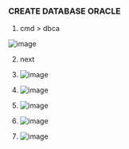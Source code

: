 ### CREATE DATABASE ORACLE

1. cmd > dbca

![image](https://user-images.githubusercontent.com/63473793/173826332-5684bb14-4dcc-44c1-804a-ed95c1a32f7f.png)

2. next 

3. ![image](https://user-images.githubusercontent.com/63473793/173826714-8b46728b-b2a5-4b40-a214-fafacfa1e618.png)

4. ![image](https://user-images.githubusercontent.com/63473793/173826939-482095df-1243-42c0-adcf-45a786f396d9.png)

5. ![image](https://user-images.githubusercontent.com/63473793/173827534-38f98b8e-ebb0-4e5b-b8c1-197fd4219599.png)

6. ![image](https://user-images.githubusercontent.com/63473793/173827670-bd15f1c3-57c6-417a-ac6f-9a7e9bfbacf3.png)

7. ![image](https://user-images.githubusercontent.com/63473793/173828200-bcad53a2-d413-4fdc-9c2e-02e5bff5e902.png)

